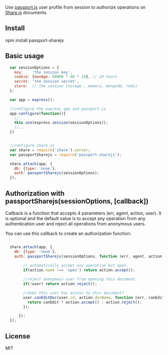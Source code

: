 Use [passport.js](http://passportjs.org/) user profile from session to authorize operations on [Share.js](http://sharejs.org/) documents.

## Install

  npm install passport-sharejs

## Basic usage

~~~javascript
  var sessionOptions = { 
    key:    'the session key',
    cookie: {maxAge: 60000 * 60 * 24}, // 24 hours 
    secret: 'the session secret',
    store:  // the session storage.. memory, mongodb, redis
  };

  var app = express();

  //configure the express app and passport.js
  app.configure(function(){
    //...
    this.use(express.session(sessionOptions));
    //...
  })


  //configure share.js
  var share = require('share').server;
  var passportSharejs = require('passport-sharejs');

  share.attach(app, {
    db: {type: 'none'}, 
    auth: passportSharejs(sessionOptions);
  });
~~~

## Authorization with passportSharejs(sessionOptions, [callback])

Callback is a function that accepts 4 parameters (err, agent, action, user). It is optional and the default value is to accept any operation from any authentication user and reject all operations from anonymous users.

You can use this callback to create an authorization function:

~~~javascript

  share.attach(app, {
    db: {type: 'none'}, 
    auth: passportSharejs(sessionOptions, function (err, agent, action, user){
        
        // automatically accept any operation but open.
        if(action.name !== 'open') return action.accept();

        //reject anonymous user from opening this document.
        if(!user) return action.reject();

        //does this user has access to this document?
        user.canEditDoc(user.id, action.docName, function (err, canEdit){
          return canEdit ? action.accept() : action.reject();
        });

      });
  });
~~~


## License

MIT